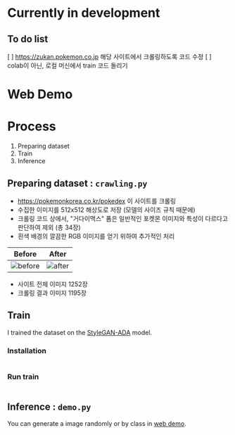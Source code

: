 # Currently in development 
## To do list
[ ] https://zukan.pokemon.co.jp 해당 사이트에서 크롤링하도록 코드 수정
[ ] colab이 아닌, 로컬 머신에서 train 코드 돌리기

# Web Demo

# Process
1. Preparing dataset
2. Train
3. Inference

## Preparing dataset : `crawling.py`
- https://pokemonkorea.co.kr/pokedex 이 사이트를 크롤링
- 수집한 이미지를 512x512 해상도로 저장 (모델의 사이즈 규칙 때문에)
- 크롤링 코드 상에서, "거다이맥스" 폼은 일반적인 포켓몬 이미지와 특성이 다르다고 판단하여 제외 (총 34장)
- 흰색 배경의 깔끔한 RGB 이미지를 얻기 위하여 추가적인 처리

|Before|After|
|:---:|:---:|
|![before](https://github.com/gibiee/pokemon-generator/assets/37574274/04b9914e-56e6-43b2-a5cb-61aff138fadd)|![after](https://github.com/gibiee/pokemon-generator/assets/37574274/bfb17068-9ae3-4b08-8b69-731a1a6efd7f)|

- 사이트 전체 이미지 1252장
- 크롤링 결과 이미지 1195장


## Train
I trained the dataset on the [StyleGAN-ADA](https://github.com/NVlabs/stylegan2-ada-pytorch.git) model.

### Installation
```sh
```

### Run train
```sh
```


## Inference : `demo.py`
You can generate a image randomly or by class in [web demo](#web-demo).

